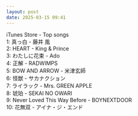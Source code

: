 ```yaml
---
layout: post
date: 2025-03-15 09:41
---
```


iTunes Store - Top songs<br />
1: 真っ白 - 藤井 風<br />
2: HEART - King & Prince<br />
3: わたしに花束 - Ado<br />
4: 正解 - RADWIMPS<br />
5: BOW AND ARROW - 米津玄師<br />
6: 怪獣 - サカナクション<br />
7: ライラック - Mrs. GREEN APPLE<br />
8: 琥珀 - SEKAI NO OWARI<br />
9: Never Loved This Way Before - BOYNEXTDOOR<br />
10: 花無双 - アイナ・ジ・エンド<br />
